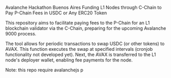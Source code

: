 Avalanche Hackathon Buenos Aires
Funding L1 Nodes through C-Chain to Pay P-Chain Fees in USDC or Any ERC20 Token

This repository aims to facilitate paying fees to the P-Chain for an L1 blockchain validator via the C-Chain, preparing for the upcoming Avalanche 9000 process.

The tool allows for periodic transactions to swap USDC (or other tokens) to AVAX. This function executes the swap at specified intervals (cronjob functionality not developed yet). Next, the AVAX is transferred to the L1 node's deployer wallet, enabling fee payments for the node.


Note: this repo require avalanchejs p
